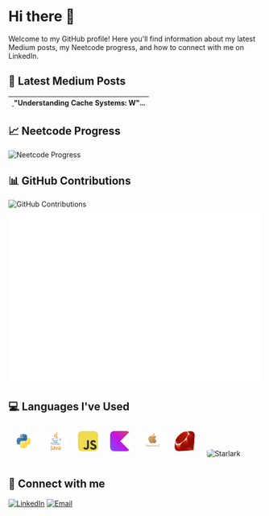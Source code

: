 # Hi there 👋

Welcome to my GitHub profile! Here you'll find information about my latest Medium posts, my Neetcode progress, and how to connect with me on LinkedIn.

## 📖 Latest Medium Posts
<!-- BLOG-POST-THUMBNAILS:START -->
<table style="border-spacing: 0; border-collapse: separate;"><thead><tr>
  <th>
    <a href="https://medium.com/@jain.yash1909/understanding-cache-systems-what-they-are-how-to-build-them-and-their-advantages-39dc33cef69b?source=rss-572bb85fdb------2" style="height:160px; width:130px">
      <img src="https://miro.medium.com/v2/resize:fit:998/1*99HRHh-fYdlnLuTtHjaIQg.png" alt="" >
    </a>
<span>"Understanding Cache Systems: W"...   </span></th>
</tr></thead></table>
<!-- BLOG-POST-THUMBNAILS:END -->

## 📈 Neetcode Progress
![Neetcode Progress](https://progress-bar.dev/56?title=completed&width=200)

## 📊 GitHub Contributions
![GitHub Contributions](https://ghchart.rshah.org/dicusa)
![Metrics](https://github.com/dicusa/dicusa/blob/main/metrics.plugin.isocalendar.fullyear.svg)

## 💻 Languages I've Used
<!-- LANGUAGES-USED-START -->
<img src="https://raw.githubusercontent.com/github/explore/main/topics/python/python.png" alt="Python" width="40" height="40" style="margin:10px; border-radius: 20% " /> <img src="https://raw.githubusercontent.com/github/explore/main/topics/java/java.png" alt="Java" width="40" height="40" style="margin:10px; border-radius: 20% " /> <img src="https://raw.githubusercontent.com/github/explore/main/topics/javascript/javascript.png" alt="JavaScript" width="40" height="40" style="margin:10px; border-radius: 20% " /> <img src="https://raw.githubusercontent.com/github/explore/main/topics/kotlin/kotlin.png" alt="Kotlin" width="40" height="40" style="margin:10px; border-radius: 20% " /> <img src="https://raw.githubusercontent.com/github/explore/main/topics/objective-c/objective-c.png" alt="Objective-C" width="40" height="40" style="margin:10px; border-radius: 20% " /> <img src="https://raw.githubusercontent.com/github/explore/main/topics/ruby/ruby.png" alt="Ruby" width="40" height="40" style="margin:10px; border-radius: 20% " /> <img src="https://via.placeholder.com/40?text=?" alt="Starlark" width="40" height="40" style="margin:10px; border-radius: 20% " />
<!-- LANGUAGES-USED-END -->

## 🔗 Connect with me
[![LinkedIn](https://img.shields.io/badge/LinkedIn-Connect-blue)](https://www.linkedin.com/in/yash-jain-869144b1/)
[![Email](https://img.shields.io/badge/Email-Connect-orange)](mailto:jain.yash1909@gmail.com)





